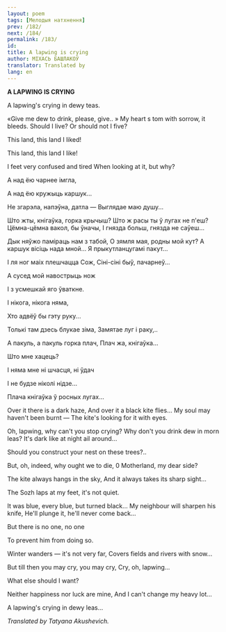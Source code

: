 ```yaml
---
layout: poem
tags: [Мелодыя натхнення]
prev: /182/
next: /184/
permalink: /183/
id: 
title: A lapwing is crying
author: МІХАСЬ БАШЛАКОЎ
translator: Translated by 
lang: en
---
```



 
**A LAPWING IS CRYING**

A lapwing's crying in dewy teas.

«Give me dew to drink, please, give.. » My heart s tom with sorrow, it bleeds. Should I live? Or should not I five?

This land, this land I liked!

This land, this land I like!

I feet very confused and tired When looking at it, but why?

А над ёю чарнее імгла,

А над ёю кружыць каршук...

He згарэла, напэўна, датла — Выглядае маю душу...

Што жты, кнігаўка, горка крычыш? Што ж расы ты ў лугах не п'еш? Цёмна-цёмна вакол, бы ўначы, I гнязда больш, гнязда не саўеш...

Дык няўжо паміраць нам з табой, О зямля мая, родны мой кут? А каршук вісіць нада мной... Я прыкутланцугамі пакут...

I ля ног маіх плешчацца Сож, Сіні-сіні быў, пачарнеў...

А сусед мой навострыць нож

I з усмешкай яго ўваткне.

I нікога, нікога няма,

Хто адвёў бы гэту руку...

Толькі там дзесь блукае зіма, Замятае луг і раку,..

А пакуль, а пакуль горка плач, Плач жа, кнігаўка...

Што мне хацець?

I няма мне ні шчасця, ні ўдач

I не будзе ніколі нідзе...

Плача кнігаўка ў росных лугах...

Over it there is a dark haze, And over it a black kite flies... My soul may haven't been burnt — The kite's looking for it with eyes.

Oh, lapwing, why can't you stop crying? Why don't you drink dew in morn leas? It's dark like at night ail around...

Should you construct your nest on these trees?..

But, oh, indeed, why ought we to die, 0 Motherland, my dear side?

The kite always hangs in the sky, And it always takes its sharp sight...

The Sozh laps at my feet, it's not quiet.

It was blue, every blue, but turned black... My neighbour will sharpen his knife, He'll plunge it, he'll never come back...

But there is no one, no one

To prevent him from doing so.

Winter wanders — it's not very far, Covers fields and rivers with snow...

But till then you may cry, you may cry, Cry, oh, lapwing...

What else should I want?

Neither happiness nor luck are mine, And I can't change my heavy lot...

A lapwing's crying in dewy leas...

_Translated by Tatyana Akushevich._
